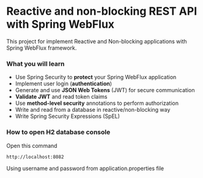 # Reactive and non-blocking REST API with Spring WebFlux
This project for implement Reactive and Non-blocking applications with Spring WebFlux framework.

### What you will learn
- Use Spring Security to **protect** your Spring WebFlux application
- Implement user login (**authentication**)
- Generate and use **JSON Web Tokens** (JWT) for secure communication
- **Validate JWT** and read token claims
- Use **method-level security** annotations to perform authorization
- Write and read from a database in reactive/non-blocking way
- Write Spring Security Expressions (SpEL)

### How to open H2 database console
Open this command
```
http://localhost:8082
```
Using username and password from application.properties file